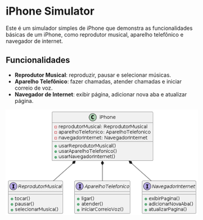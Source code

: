 # iPhone Simulator

Este é um simulador simples de iPhone que demonstra as funcionalidades básicas de um iPhone, como reprodutor musical, aparelho telefônico e navegador de internet.

## Funcionalidades

- **Reprodutor Musical**: reproduzir, pausar e selecionar músicas.
- **Aparelho Telefônico**: fazer chamadas, atender chamadas e iniciar correio de voz.
- **Navegador de Internet**: exibir página, adicionar nova aba e atualizar página.

![Diagrama UML do iPhone](UML.png)
